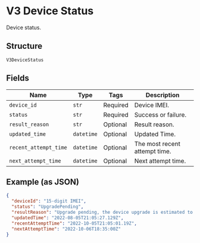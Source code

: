 
# V3 Device Status

Device status.

## Structure

`V3DeviceStatus`

## Fields

| Name | Type | Tags | Description |
|  --- | --- | --- | --- |
| `device_id` | `str` | Required | Device IMEI. |
| `status` | `str` | Required | Success or failure. |
| `result_reason` | `str` | Optional | Result reason. |
| `updated_time` | `datetime` | Optional | Updated Time. |
| `recent_attempt_time` | `datetime` | Optional | The most recent attempt time. |
| `next_attempt_time` | `datetime` | Optional | Next attempt time. |

## Example (as JSON)

```json
{
  "deviceId": "15-digit IMEI",
  "status": "UpgradePending",
  "resultReason": "Upgrade pending, the device upgrade is estimated to be scheduled for 06 Oct 22 18:05 UTC",
  "updatedTime": "2022-08-05T21:05:27.129Z",
  "recentAttemptTime": "2022-10-05T21:05:01.19Z",
  "nextAttemptTime": "2022-10-06T18:35:00Z"
}
```


